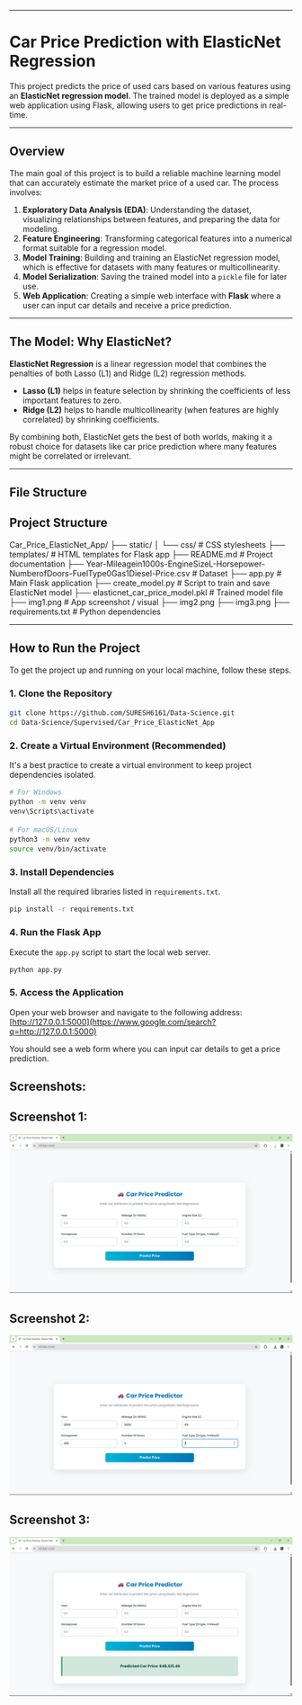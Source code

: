 
-----

# Car Price Prediction with ElasticNet Regression

This project predicts the price of used cars based on various features using an **ElasticNet regression model**. The trained model is deployed as a simple web application using Flask, allowing users to get price predictions in real-time. 

-----

## Overview

The main goal of this project is to build a reliable machine learning model that can accurately estimate the market price of a used car. The process involves:

1.  **Exploratory Data Analysis (EDA)**: Understanding the dataset, visualizing relationships between features, and preparing the data for modeling.
2.  **Feature Engineering**: Transforming categorical features into a numerical format suitable for a regression model.
3.  **Model Training**: Building and training an ElasticNet regression model, which is effective for datasets with many features or multicollinearity.
4.  **Model Serialization**: Saving the trained model into a `pickle` file for later use.
5.  **Web Application**: Creating a simple web interface with **Flask** where a user can input car details and receive a price prediction.

-----

## The Model: Why ElasticNet?

**ElasticNet Regression** is a linear regression model that combines the penalties of both Lasso (L1) and Ridge (L2) regression methods.

  * **Lasso (L1)** helps in feature selection by shrinking the coefficients of less important features to zero.
  * **Ridge (L2)** helps to handle multicollinearity (when features are highly correlated) by shrinking coefficients.

By combining both, ElasticNet gets the best of both worlds, making it a robust choice for datasets like car price prediction where many features might be correlated or irrelevant.

-----

## File Structure

##  Project Structure

Car_Price_ElasticNet_App/
├── static/
│   └── css/                       # CSS stylesheets
├── templates/                     # HTML templates for Flask app
├── README.md                      # Project documentation
├── Year-Mileagein1000s-EngineSizeL-Horsepower-NumberofDoors-FuelType0Gas1Diesel-Price.csv  # Dataset
├── app.py                         # Main Flask application
├── create_model.py                # Script to train and save ElasticNet model
├── elasticnet_car_price_model.pkl # Trained model file
├── img1.png                       # App screenshot / visual
├── img2.png
├── img3.png
├── requirements.txt               # Python dependencies


-----

## How to Run the Project

To get the project up and running on your local machine, follow these steps.

### 1\. Clone the Repository

```bash
git clone https://github.com/SURESH6161/Data-Science.git
cd Data-Science/Supervised/Car_Price_ElasticNet_App
```

### 2\. Create a Virtual Environment (Recommended)

It's a best practice to create a virtual environment to keep project dependencies isolated.

```bash
# For Windows
python -m venv venv
venv\Scripts\activate

# For macOS/Linux
python3 -m venv venv
source venv/bin/activate
```

### 3\. Install Dependencies

Install all the required libraries listed in `requirements.txt`.

```bash
pip install -r requirements.txt
```

### 4\. Run the Flask App

Execute the `app.py` script to start the local web server.

```bash
python app.py
```

### 5\. Access the Application

Open your web browser and navigate to the following address:
[http://127.0.0.1:5000](https://www.google.com/search?q=http://127.0.0.1:5000)

You should see a web form where you can input car details to get a price prediction.

## Screenshots:

## Screenshot 1:
![General interface](img1.png)
## Screenshot 2:
![Filling in the details](img2.png)
## Screenshot 3:
![Final predicted result](img3.png)
